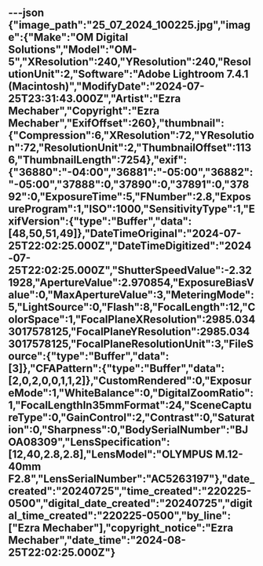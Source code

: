---json
{"image_path":"25_07_2024_100225.jpg","image":{"Make":"OM Digital Solutions","Model":"OM-5","XResolution":240,"YResolution":240,"ResolutionUnit":2,"Software":"Adobe Lightroom 7.4.1 (Macintosh)","ModifyDate":"2024-07-25T23:31:43.000Z","Artist":"Ezra Mechaber","Copyright":"Ezra Mechaber","ExifOffset":260},"thumbnail":{"Compression":6,"XResolution":72,"YResolution":72,"ResolutionUnit":2,"ThumbnailOffset":1136,"ThumbnailLength":7254},"exif":{"36880":"-04:00","36881":"-05:00","36882":"-05:00","37888":0,"37890":0,"37891":0,"37892":0,"ExposureTime":5,"FNumber":2.8,"ExposureProgram":1,"ISO":1000,"SensitivityType":1,"ExifVersion":{"type":"Buffer","data":[48,50,51,49]},"DateTimeOriginal":"2024-07-25T22:02:25.000Z","DateTimeDigitized":"2024-07-25T22:02:25.000Z","ShutterSpeedValue":-2.321928,"ApertureValue":2.970854,"ExposureBiasValue":0,"MaxApertureValue":3,"MeteringMode":5,"LightSource":0,"Flash":8,"FocalLength":12,"ColorSpace":1,"FocalPlaneXResolution":2985.0343017578125,"FocalPlaneYResolution":2985.0343017578125,"FocalPlaneResolutionUnit":3,"FileSource":{"type":"Buffer","data":[3]},"CFAPattern":{"type":"Buffer","data":[2,0,2,0,0,1,1,2]},"CustomRendered":0,"ExposureMode":1,"WhiteBalance":0,"DigitalZoomRatio":1,"FocalLengthIn35mmFormat":24,"SceneCaptureType":0,"GainControl":2,"Contrast":0,"Saturation":0,"Sharpness":0,"BodySerialNumber":"BJOA08309","LensSpecification":[12,40,2.8,2.8],"LensModel":"OLYMPUS M.12-40mm F2.8","LensSerialNumber":"AC5263197"},"date_created":"20240725","time_created":"220225-0500","digital_date_created":"20240725","digital_time_created":"220225-0500","by_line":["Ezra Mechaber"],"copyright_notice":"Ezra Mechaber","date_time":"2024-08-25T22:02:25.000Z"}
---